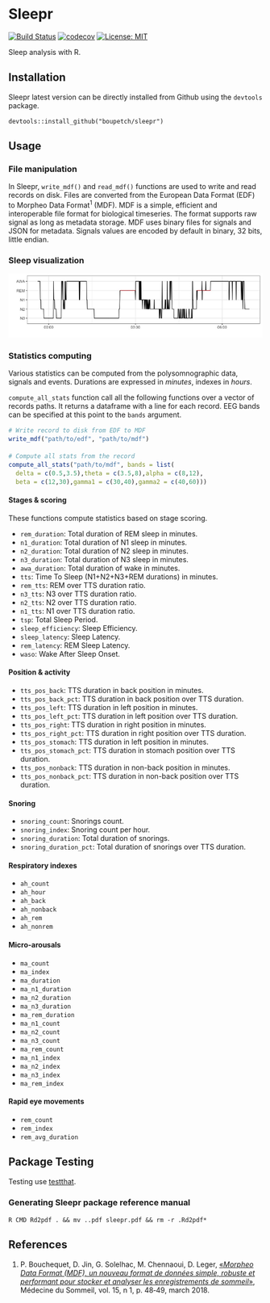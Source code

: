 # Sleepr

[![Build Status](https://travis-ci.org/boupetch/sleepr.svg?branch=master)](https://travis-ci.org/boupetch/sleepr) [![codecov](https://codecov.io/gh/boupetch/sleepr/branch/master/graph/badge.svg)](https://codecov.io/gh/boupetch/sleepr) [![License: MIT](https://img.shields.io/badge/License-MIT-blue.svg)](https://opensource.org/licenses/MIT)

Sleep analysis with R.

## Installation

Sleepr latest version can be directly installed from Github using the `devtools` package.

```
devtools::install_github("boupetch/sleepr")
```

## Usage

### File manipulation

In Sleepr, `write_mdf()` and `read_mdf()` functions are used to write and read records on disk. Files are converted from the European Data Format (EDF) to Morpheo Data Format<sup>1</sup> (MDF). MDF is a simple, efficient and interoperable file format for biological timeseries. The format supports raw signal as long as metadata storage. 
MDF uses binary files for signals and JSON for metadata. Signals values are encoded by default in binary, 32 bits, little endian.

### Sleep visualization

![hypnogram](man/hypnogram.jpeg)

### Statistics computing

Various statistics can be computed from the polysomnographic data, signals and events. Durations are expressed in *minutes*, indexes in *hours*. 

`compute_all_stats` function call all the following functions over a vector of records paths. It returns a dataframe with a line for each record. EEG bands can be specified at this point to the `bands` argument.

```R
# Write record to disk from EDF to MDF
write_mdf("path/to/edf", "path/to/mdf")

# Compute all stats from the record
compute_all_stats("path/to/mdf", bands = list(
  delta = c(0.5,3.5),theta = c(3.5,8),alpha = c(8,12),
  beta = c(12,30),gamma1 = c(30,40),gamma2 = c(40,60)))
```

#### Stages & scoring

These functions compute statistics based on stage scoring.

  * `rem_duration`: Total duration of REM sleep in minutes.
  * `n1_duration`: Total duration of N1 sleep in minutes.
  * `n2_duration`: Total duration of N2 sleep in minutes.
  * `n3_duration`: Total duration of N3 sleep in minutes.
  * `awa_duration`: Total duration of wake in minutes.
  * `tts`: Time To Sleep (N1+N2+N3+REM durations) in minutes.
  * `rem_tts`: REM over TTS duration ratio.
  * `n3_tts`: N3 over TTS duration ratio.
  * `n2_tts`: N2 over TTS duration ratio.
  * `n1_tts`: N1 over TTS duration ratio.
  * `tsp`: Total Sleep Period.
  * `sleep_efficiency`: Sleep Efficiency.
  * `sleep_latency`: Sleep Latency.
  * `rem_latency`: REM Sleep Latency.
  * `waso`: Wake After Sleep Onset.
  
#### Position & activity

  * `tts_pos_back`: TTS duration in back position in minutes.
  * `tts_pos_back_pct`: TTS duration in back position over TTS duration.
  * `tts_pos_left`: TTS duration in left position in minutes.
  * `tts_pos_left_pct`: TTS duration in left position over TTS duration.
  * `tts_pos_right`: TTS duration in right position in minutes.
  * `tts_pos_right_pct`: TTS duration in right position over TTS duration.
  * `tts_pos_stomach`: TTS duration in left position in minutes.
  * `tts_pos_stomach_pct`: TTS duration in stomach position over TTS duration.
  * `tts_pos_nonback`: TTS duration in non-back position in minutes.
  * `tts_pos_nonback_pct`: TTS duration in non-back position over TTS duration.
  
#### Snoring

  * `snoring_count`: Snorings count.
  * `snoring_index`: Snoring count per hour.
  * `snoring_duration`: Total duration of snorings.
  * `snoring_duration_pct`: Total duration of snorings over TTS duration.
  
#### Respiratory indexes

  * `ah_count`
  * `ah_hour`
  * `ah_back`
  * `ah_nonback`
  * `ah_rem`
  * `ah_nonrem`
  
#### Micro-arousals

  * `ma_count`
  * `ma_index`
  * `ma_duration`
  * `ma_n1_duration`
  * `ma_n2_duration`
  * `ma_n3_duration`
  * `ma_rem_duration`
  * `ma_n1_count`
  * `ma_n2_count`
  * `ma_n3_count`
  * `ma_rem_count`
  * `ma_n1_index`
  * `ma_n2_index`
  * `ma_n3_index`
  * `ma_rem_index`

#### Rapid eye movements

  * `rem_count`
  * `rem_index`
  * `rem_avg_duration`
  
## Package Testing

Testing use [testthat](https://github.com/r-lib/testthat).

### Generating Sleepr package reference manual

```
R CMD Rd2pdf . && mv ..pdf sleepr.pdf && rm -r .Rd2pdf*
```

## References

1. P. Bouchequet, D. Jin, G. Solelhac, M. Chennaoui, D. Leger, [«*Morpheo Data Format (MDF), un nouveau format de données simple, robuste et performant pour stocker et analyser les enregistrements de sommeil*»](https://www.sciencedirect.com/science/article/pii/S1769449318301304), Médecine du Sommeil, vol. 15, n 1, p. 48‑49, march 2018.
